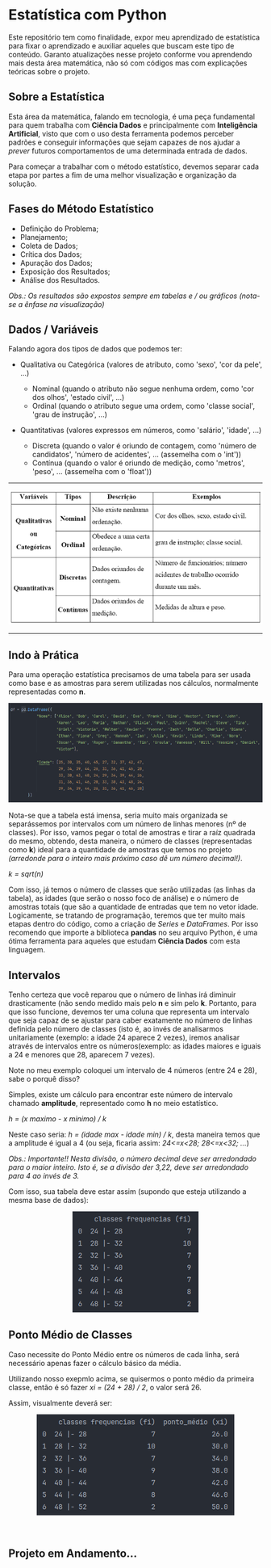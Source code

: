 # Estatística com Python

Este repositório tem como finalidade, expor meu aprendizado de estatística para fixar o aprendizado e auxiliar aqueles que buscam este tipo de conteúdo.
Garanto atualizações nesse projeto conforme vou aprendendo mais desta área matemática, não só com códigos mas com explicações teóricas sobre o projeto.

Sobre a Estatística
-
Esta área da matemática, falando em tecnologia, é uma peça fundamental para quem trabalha com <b>Ciência Dados</b> e principalmente com <b>Inteligência Artificial</b>, visto
que com o uso desta ferramenta podemos perceber padrões e conseguir informações que sejam capazes de nos ajudar a <i>prever</i> futuros comportamentos de uma determinada
entrada de dados.

Para começar a trabalhar com o método estatístico, devemos separar cada etapa por partes a fim de uma melhor visualização e organização da solução.

Fases do Método Estatístico
-
- Definição do Problema;
- Planejamento;
- Coleta de Dados;
- Crítica dos Dados;
- Apuração dos Dados;
- Exposição dos Resultados;
- Análise dos Resultados.

<i>Obs.: Os resultados são expostos sempre em tabelas e / ou gráficos (nota-se a ênfase na visualização)</i>

Dados / Variáveis
-
Falando agora dos tipos de dados que podemos ter:
- Qualitativa ou Categórica (valores de atributo, como 'sexo', 'cor da pele', ...)
    - Nominal (quando o atributo não segue nenhuma ordem, como 'cor dos olhos', 'estado civil', ...)
    - Ordinal (quando o atributo segue uma ordem, como 'classe social', 'grau de instrução', ...)

- Quantitativas (valores expressos em números, como 'salário', 'idade', ...)
    - Discreta (quando o valor é oriundo de contagem, como 'número de candidatos', 'número de acidentes', ... (assemelha com o 'int'))
    - Contínua (quando o valor é oriundo de medição, como 'metros', 'peso', ... (assemelha com o 'float'))
---

<div align="center"; margin-top=10px;>
    
![Tipos de Dados](./images/tipo_dado.png)

---
</div>
 

Indo à Prática
-
Para uma operação estatística precisamos de uma tabela para ser usada como base e as amostras para serem utilizadas nos cálculos, normalmente representadas como <b>n</b>.

<div align="center"; margin-top=10px;>
    
![Tabela Inicial](./images/tabela_inicial.png)

</div>

Nota-se que a tabela está imensa, seria muito mais organizada se separássemos por intervalos com um número de linhas menores (nº de classes). Por isso, vamos pegar o total
de amostras e tirar a raíz quadrada do mesmo, obtendo, desta maneira, o número de classes (representadas como <b>k</b>) ideal para a quantidade de amostras que temos no projeto <i>(arredonde para o inteiro
mais próximo caso dê um número decimal!)</i>.

<i>k = sqrt(n)</i>

Com isso, já temos o número de classes que serão utilizadas (as linhas da tabela), as idades (que serão o nosso foco de análise) e o número de amostras totais (que são a quantidade
de entradas que tem no vetor idade. Logicamente, se tratando de programação, teremos que ter muito mais etapas dentro do código, como a criação de <i>Series</i> e <i>DataFrames</i>.
Por isso recomendo que importe a biblioteca <b>pandas</b> no seu arquivo Python, é uma ótima ferramenta para aqueles que estudam <b>Ciência Dados</b> com esta linguagem.

Intervalos
-
Tenho certeza que você reparou que o número de linhas irá diminuir drasticamente (não sendo medido mais pelo <b>n</b> e sim pelo <b>k</b>. Portanto, para que isso funcione,
devemos ter uma coluna que representa um intervalo que seja capaz de se ajustar para caber exatamente no número de linhas definida pelo número de classes (isto é, ao invés de
analisarmos unitariamente (exemplo: a idade 24 aparece 2 vezes), iremos analisar através de intervalos entre os números(exemplo: as idades maiores e iguais a 24 e menores que 28,
aparecem 7 vezes).

Note no meu exemplo coloquei um intervalo de 4 números (entre 24 e 28), sabe o porquê disso?

Simples, existe um cálculo para encontrar este número de intervalo chamado <b>amplitude</b>, representado como <b>h</b> no meio estatístico.

<i>h = (x maximo - x minimo) / k</i>

Neste caso seria: <i>h = (idade max - idade min) / k</i>, desta maneira temos que a amplitude é igual a 4 (ou seja, ficaria assim: <i>24<=x<28; 28<=x<32; ...</i>)

<i>Obs.: Importante!! Nesta divisão, o número decimal deve ser arredondado para o maior inteiro. Isto é, se a divisão der 3,22, deve ser arredondado para 4 ao invés de 3.</i>

Com isso, sua tabela deve estar assim (supondo que esteja utilizando a mesma base de dados):

<div align="center">
    
![Tabela Frequencia](./images/tabela_frequencia.png)
    
</div>

Ponto Médio de Classes
-
Caso necessite do Ponto Médio entre os números de cada linha, será necessário apenas fazer o cálculo básico da média.

Utilizando nosso exepmlo acima, se quisermos o ponto médio da primeira classe, então é só fazer <i>xi = (24 + 28) / 2</i>, o valor será 26.

Assim, visualmente deverá ser:

<div align="center">
    
![Tabela Completa](./images/tabela_comp.png)
    
</div>

<br>

## Projeto em Andamento...
